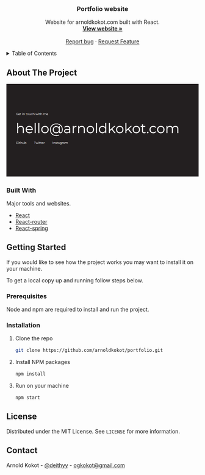 <br />
<p align="center">

  <h3 align="center">Portfolio website</h3>

  <p align="center">
    Website for arnoldkokot.com built with React.
    <br />
    <a href="https://arnoldkokot.com"><strong>View website »</strong></a>
    <br />
    <br />
    <a href="https://github.com/arnoldkokot/portfolio/issues">Report bug</a>
    ·
    <a href="https://github.com/arnoldkokot/portfolio/issues">Request Feature</a>
  </p>
</p>

<!-- TABLE OF CONTENTS -->
<details>
  <summary>Table of Contents</summary>
  <ol>
    <li>
      <a href="#about-the-project">About The Project</a>
      <ul>
        <li><a href="#commands">Commands</a></li>
        <li><a href="#built-with">Built With</a></li>
      </ul>
    </li>
    <li>
      <a href="#getting-started">Getting Started</a>
      <ul>
        <li><a href="#prerequisites">Prerequisites</a></li>
        <li><a href="#installation">Installation</a></li>
      </ul>
    </li>
    <li><a href="#license">License</a></li>
    <li><a href="#contact">Contact</a></li>
    <li><a href="#acknowledgements">Acknowledgements</a></li>
  </ol>
</details>

## About The Project

[![Preview image](preview.png)](https://arnoldkokot.com)

### Built With

Major tools and websites.

- [React](https://reactjs.org/)
- [React-router](https://reactrouter.com/)
- [React-spring](https://react-spring.io/)

## Getting Started

If you would like to see how the project works you may want to install it on your machine.

To get a local copy up and running follow steps below.

### Prerequisites

Node and npm are required to install and run the project.

### Installation

1. Clone the repo
   ```sh
   git clone https://github.com/arnoldkokot/portfolio.git
   ```
2. Install NPM packages
   ```sh
   npm install
   ```
3. Run on your machine
   ```sh
   npm start
   ```

## License

Distributed under the MIT License. See `LICENSE` for more information.

## Contact

Arnold Kokot - [@deithyy](https://twitter.com/deithyy) - ogkokot@gmail.com
